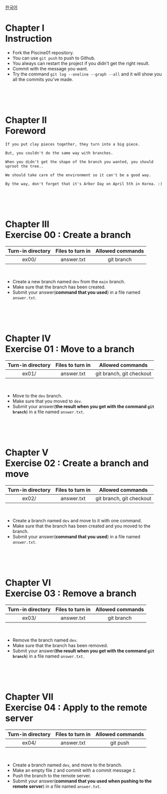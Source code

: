 [한국어](https://github.com/euiminnn/Learn-Git-Branch/blob/main/piscine01/README.kr.md)
# Chapter Ⅰ<br>Instruction

- Fork the Piscine01 repository.
- You can use `git push` to push to Github.
- You always can restart the project if you didn't get the right result.
- Commit with the message you want.
- Try the command `git log --oneline --graph --all` and it will show you all the commits you've made.

<br>
<br>
<br>

# Chapter Ⅱ<br>Foreword


    If you put clay pieces together, they turn into a big piece.
    
    But, you couldn't do the same way with branches.
    
    When you didn't get the shape of the branch you wanted, you should uproot the tree..
    
    We should take care of the environment so it can't be a good way.

    By the way, don't forget that it's Arbor Day on April 5th in Korea. :)
        
<br>
<br>
<br>

# Chapter Ⅲ<br>Exercise 00 : Create a branch

| Turn-in directory | Files to turn in | Allowed commands |
|:--:|:--:|:--:|
| ex00/ | answer.txt | git branch |

<br>

- Create a new branch named `dev` from the `main` branch.
- Make sure that the branch has been created.
- Submit your answer(**command that you used**) in a file named `answer.txt`.

<br>
<br>
<br>

# Chapter Ⅳ<br>Exercise 01 : Move to a branch

| Turn-in directory | Files to turn in | Allowed commands |
|:--:|:--:|:--:|
| ex01/ | answer.txt | git branch, git checkout |

<br>

- Move to the `dev` branch.
- Make sure that you moved to `dev`.
- Submit your answer(**the result when you get with the command `git branch`**) in a file named `answer.txt`.

<br>
<br>
<br>

# Chapter Ⅴ<br>Exercise 02 : Create a branch and move

| Turn-in directory | Files to turn in | Allowed commands |
|:--:|:--:|:--:|
| ex02/ | answer.txt | git branch, git checkout |

<br>

- Create a branch named `dev` and move to it with one command.
- Make sure that the branch has been created and you moved to the branch.
- Submit your answer(**command that you used**) in a file named `answer.txt`.

<br>
<br>
<br>

# Chapter Ⅵ<br>Exercise 03 : Remove a branch
| Turn-in directory | Files to turn in | Allowed commands |
|:--:|:--:|:--:|
| ex03/ | answer.txt | git branch |

<br>

- Remove the branch named `dev`.
- Make sure that the branch has been removed.
- Submit your answer(**the result when you get with the command `git branch`**) in a file named `answer.txt`.

<br>
<br>
<br>

# Chapter Ⅶ<br>Exercise 04 : Apply to the remote server
| Turn-in directory | Files to turn in | Allowed commands |
|:--:|:--:|:--:|
| ex04/ | answer.txt | git push |

<br>

- Create a branch named `dev`, and move to the branch.
- Make an empty file `Z` and commit with a commit message `Z`.
- Push the branch to the remote server.
- Submit your answer(**command that you used when pushing to the remote server**) in a file named `answer.txt`.
